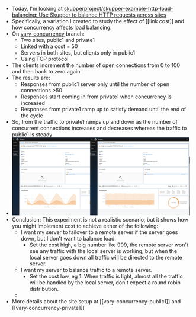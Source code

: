 - Today, I'm looking at [skupperproject/skupper-example-http-load-balancing: Use Skupper to balance HTTP requests across sites](https://github.com/skupperproject/skupper-example-http-load-balancing/)
- Specifically, a variation I created to study the effect of [[link cost]] and how concurrency affects load balancing.
- On [vary-concurrency](https://github.com/pwright/skupper-example-http-load-balancing/tree/vary-concurrency) branch:
	- Two sites, public1 and private1
	- Linked with a cost = 50
	- Servers in both sites, but clients only in public1
	- Using TCP protocol
- The clients increment the number of open connections from 0 to 100 and then back to zero again.
- The results are:
	- Responses from public1 server only until the number of open connections >50
	- Responses start coming in from private1 when concurrency is increased
	- Responses from private1 ramp up to satisfy demand until the end of the cycle
- So, from the traffic to private1 ramps up and down as the number of concurrent connections increases and decreases whereas the traffic to public1 is steady
- ![image.png](../assets/image_1686748815632_0.png)
- Conclusion: This experiment is not a realistic scenario, but it shows how you might implement cost to achieve either of the following:
	- I want my server to failover to a remote server if the server goes down, but I don't want to balance load.
		- Set the cost high, a big number like 999, the remote server won't see any traffic with the local server is working, but when the local server goes down all traffic will be directed to the remote server.
	- I want my server to balance traffic to a remote server.
		- Set the cost low, eg 1. When traffic is light, almost all the traffic will be handled by the local server, don't expect a round robin distribution.
	-
- More details about the site setup at [[vary-concurrency-public1]] and [[vary-concurrency-private1]]